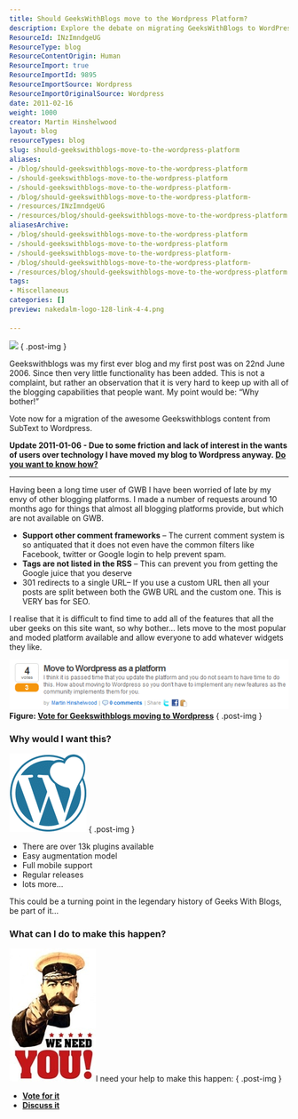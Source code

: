 ```yaml
---
title: Should GeeksWithBlogs move to the Wordpress Platform?
description: Explore the debate on migrating GeeksWithBlogs to WordPress. Join the conversation and vote for enhanced features and better blogging capabilities!
ResourceId: INzImndgeUG
ResourceType: blog
ResourceContentOrigin: Human
ResourceImport: true
ResourceImportId: 9895
ResourceImportSource: Wordpress
ResourceImportOriginalSource: Wordpress
date: 2011-02-16
weight: 1000
creator: Martin Hinshelwood
layout: blog
resourceTypes: blog
slug: should-geekswithblogs-move-to-the-wordpress-platform
aliases:
- /blog/should-geekswithblogs-move-to-the-wordpress-platform
- /should-geekswithblogs-move-to-the-wordpress-platform
- /should-geekswithblogs-move-to-the-wordpress-platform-
- /blog/should-geekswithblogs-move-to-the-wordpress-platform-
- /resources/INzImndgeUG
- /resources/blog/should-geekswithblogs-move-to-the-wordpress-platform
aliasesArchive:
- /blog/should-geekswithblogs-move-to-the-wordpress-platform
- /should-geekswithblogs-move-to-the-wordpress-platform
- /should-geekswithblogs-move-to-the-wordpress-platform-
- /blog/should-geekswithblogs-move-to-the-wordpress-platform-
- /resources/blog/should-geekswithblogs-move-to-the-wordpress-platform
tags:
- Miscellaneous
categories: []
preview: nakedalm-logo-128-link-4-4.png

---
```

[![](https://s3.amazonaws.com/uploads.uservoice.com/logo/subdomain/48516/original/gwb_small.gif?1274098879)](http://geekswithblogs.uservoice.com/forums/57394-suggestions-for-the-community/suggestions/1494319-move-to-wordpress-as-a-platform?ref=title)
{ .post-img }

Geekswithblogs was my first ever blog and my first post was on 22nd June 2006. Since then very little functionality has been added. This is not a complaint, but rather an observation that it is very hard to keep up with all of the blogging capabilities that people want. My point would be: “Why bother!”

Vote now for a migration of the awesome Geekswithblogs content from SubText to Wordpress.

**Update 2011-01-06 - Due to some friction and lack of interest in the wants of users over technology I have moved my blog to Wordpress anyway. [Do you want to know how?](http://gwbtowp.codeplex.com/)**

---

Having been a long time user of GWB I have been worried of late by my envy of other blogging platforms. I made a number of requests around 10 months ago for things that almost all blogging platforms provide, but which are not available on GWB.

- **Support other comment frameworks** – The current comment system is so antiquated that it does not even have the common filters like Facebook, twitter or Google login to help prevent spam.
- **Tags are not listed in the RSS** – This can prevent you from getting the Google juice that you deserve
- 301 redirects to a single URL– If you use a custom URL then all your posts are split between both the GWB URL and the custom one. This is VERY bas for SEO.

I realise that it is difficult to find time to add all of the features that all the uber geeks on this site want, so why bother… lets move to the most popular and moded platform available and allow everyone to add whatever widgets they like.

[![image](images/Should-GeeksWithBlogs-move-to-the-Wordpr_B321-image_3-2-2.png)](http://geekswithblogs.uservoice.com/forums/57394-suggestions-for-the-community/suggestions/1494319-move-to-wordpress-as-a-platform?ref=title) **Figure: [Vote for Geekswithblogs moving to Wordpress](http://geekswithblogs.uservoice.com/forums/57394-suggestions-for-the-community/suggestions/1494319-move-to-wordpress-as-a-platform?ref=title)**
{ .post-img }

### Why would I want this?

[![wplogo-notext-cmyk](images/Should-GeeksWithBlogs-move-to-the-Wordpr_B321-wplogo-heart4-3-3.png)](http://geekswithblogs.uservoice.com/forums/57394-suggestions-for-the-community/suggestions/1494319-move-to-wordpress-as-a-platform?ref=title)
{ .post-img }

- There are over 13k plugins available
- Easy augmentation model
- Full mobile support
- Regular releases
- lots more…

This could be a turning point in the legendary history of Geeks With Blogs, be part of it…

### What can I do to make this happen?

[![We-Need-You1-324x500[1]](images/Do-you-want-to-be-an-ALM-Consultant_A55E-We-Need-You1-324x5001_thumb-1-1.jpg)](http://geekswithblogs.uservoice.com/forums/57394-suggestions-for-the-community/suggestions/1494319-move-to-wordpress-as-a-platform?ref=title)I need your help to make this happen:
{ .post-img }

- [**Vote for it**](http://geekswithblogs.uservoice.com/forums/57394-suggestions-for-the-community/suggestions/1494319-move-to-wordpress-as-a-platform?ref=title)
- [**Discuss it**](http://geekswithblogs.uservoice.com/forums/57394-suggestions-for-the-community/suggestions/1494319-move-to-wordpress-as-a-platform?ref=title)
